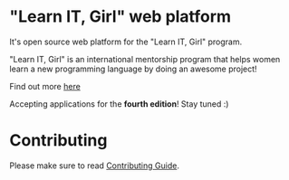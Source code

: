 # "Learn IT, Girl" web platform
It's open source web platform for the "Learn IT, Girl" program.

"Learn IT, Girl" is an international mentorship program that helps women learn a new programming language by doing an awesome project!


Find out more [here](https://www.learnitgirl.com/)

Accepting applications for the **fourth edition**! Stay tuned :)


# Contributing

Please make sure to read [Contributing Guide](https://github.com/LearnITGirl/WebPlatform/blob/master/CONTRIBUTING.md).
